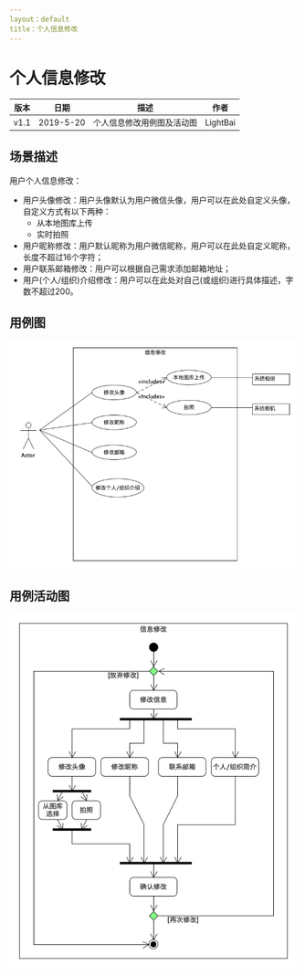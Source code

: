 ```yaml
---
layout：default
title：个人信息修改
---
```





# 个人信息修改

| 版本 | 日期      | 描述                       | 作者     |
| ---- | --------- | -------------------------- | -------- |
| v1.1 | 2019-5-20 | 个人信息修改用例图及活动图 | LightBai |

## 场景描述

用户个人信息修改：

- 用户头像修改：用户头像默认为用户微信头像，用户可以在此处自定义头像，自定义方式有以下两种：
  - 从本地图库上传
  - 实时拍照
- 用户昵称修改：用户默认昵称为用户微信昵称，用户可以在此处自定义昵称，长度不超过16个字符；
- 用户联系邮箱修改：用户可以根据自己需求添加邮箱地址；
- 用户(个人/组织)介绍修改：用户可以在此处对自己(或组织)进行具体描述，字数不超过200。

## 用例图

![](image/modify-info-usecase.png)

## 用例活动图

![](image/modify-info-activity.png)